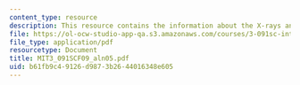 ```yaml
---
content_type: resource
description: This resource contains the information about the X-rays and X-ray diffraction.
file: https://ol-ocw-studio-app-qa.s3.amazonaws.com/courses/3-091sc-introduction-to-solid-state-chemistry-fall-2010/b61fb9c49126d9873b2644016348e605_MIT3_091SCF09_aln05.pdf
file_type: application/pdf
resourcetype: Document
title: MIT3_091SCF09_aln05.pdf
uid: b61fb9c4-9126-d987-3b26-44016348e605
---
```

